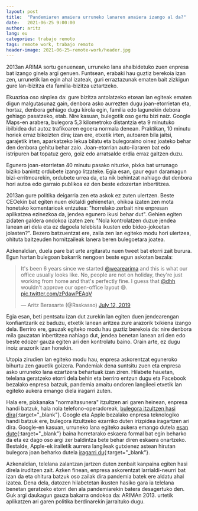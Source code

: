 ```yaml
---
layout: post
title:  "Pandemiaren amaiera urruneko lanaren amaiera izango al da?"
date:   2021-06-25 9:00:00
author: aritz
lang: eu
categories: trabajo remoto
tags: remote work, trabajo remoto
header-image: 2021-06-25-remote-work/header.jpg
---
```


2013an ARIMA sortu genuenean, urruneko lana ahalbidetuko zuen enpresa bat izango ginela argi genuen. Funtsean, erabaki hau guztiz berekoia izan zen, urrunetik lan egin ahal izateak, guri erraztazunak ematen bait zizkigun gure lan-bizitza eta familia-bizitza uztartzeko.

Ekuazioa oso sinplea da: gure bizitza antolatzeko etxean lan egiteak ematen digun malgutasunaz gain, denbora asko aurrezten dugu joan-etorrietan eta, hortaz, denbora gehiago dugu kirola egin, familia edo lagunekin debora gehiago pasatzeko, etab. Nire kasuan, bulegotik oso gertu bizi naiz. Google Maps-en arabera, bulegora 5,3 kilometroko distantzia eta 9 minutuko ibilbidea dut autoz trafikoaren egoera normala denean. Praktikan, 10 minutu horiek erraz bikoizten dira; izan ere, etxetik irten, autoaren bila jaitsi, garajetik irten, aparkatzeko lekua bilatu eta bulegoraino oinez joateko behar den denbora gehitu behar zaio. Joan-etorrian auto-ilararen bat edo istripuren bat topatuz gero, goiz edo arratsalde erdia erraz galtzen duzu.

Egunero joan-etorrietan 40 minutu pasako nituzke, pixka bat urrunago biziko banintz ordubete izango litzateke. Egia esan, gaur egun daramagun bizi-erritmoarekin, ordubete urrea da, eta nik behintzat nahiago dut denbora hori autoa edo garraio publikoa ez den beste edozertan inbertitzea.

2013an gure politika deigarria zen eta askok ez zuten ulertzen. Beste CEOekin bat egiten nuen ekitaldi gehienetan, ohikoa izaten zen mota honetako komentarioak entzutea: "horrelako zerbait nire enpresan aplikatzea ezinezkoa da, jendea egunero ikusi behar dut". Gehien egiten zidaten galdera ondokoa izaten zen: "Nola kontrolatzen duzue jendea lanean ari dela eta ez dagoela telebista ikusten edo bideo-jokoetan jolasten?". Bezero batzuentzat ere, zaila zen lan egiteko modu hori ulertzea, ohituta baitzeuden hornitzaileak lanera beren bulegoetara joatea.

Azkenaldian, duela pare bat urte argitaratu nuen tweet bat etorri zait burura. Egun hartan bulegoan bakarrik nengoen beste egun askotan bezala:

<blockquote class="twitter-tweet"><p lang="en" dir="ltr">It&#39;s been 6 years since we started <a href="https://twitter.com/wearearima?ref_src=twsrc%5Etfw">@wearearima</a> and this is what our office usually looks like. No, people are not on holiday, they&#39;re just working from home and that&#39;s perfectly fine. I guess that <a href="https://twitter.com/dhh?ref_src=twsrc%5Etfw">@dhh</a> wouldn&#39;t approve our open-office layout 😅. <a href="https://t.co/zPdawPEAqV">pic.twitter.com/zPdawPEAqV</a></p>&mdash; Aritz Berasarte (@Raskasso) <a href="https://twitter.com/Raskasso/status/1149624177587978241?ref_src=twsrc%5Etfw">July 12, 2019</a></blockquote> <script async src="https://platform.twitter.com/widgets.js" charset="utf-8"></script>

Egia esan, beti pentsatu izan dut zurekin lan egiten duen jendearengan konfiantzarik ez baduzu, etxetik lanean aritzea zure arazorik txikiena izango dela. Berriro ere, gauzak egiteko modu hau guztiz berekoia da: nire denbora mila gauzatan inbertitzea nahiago dut, jendea benetan lanean ari den edo beste edozer gauza egiten ari den kontrolatu baino. Orain arte, ez dugu inoiz arazorik izan honekin.

Utopia zirudien lan egiteko modu hau, enpresa askorentzat eguneroko bihurtu zen gauetik goizera. Pandemiak dena suntsitu zuen eta enpresa asko urruneko lana ezartzera behartuak izan ziren. Hilabete hauetan, telelana geratzeko etorri dela behin eta berriro entzun dugu eta Facebook bezalako enpresa batzuk, pandemia amaitu ondoren langileei etxetik lan egiteko aukera emango diela iragarri zuten.

Hala ere, pixkanaka "normaltasunera" itzultzen ari garen heinean, enpresa handi batzuk, hala nola telefono-operadoreak, [bulegora itzultzen hasi dira](https://www.expansion.com/empresas/tecnologia/2021/04/04/60698fdc468aebd54f8b4684.html){:target="_blank"}. Google eta Apple bezalako enpresa teknologiko handi batzuk ere, bulegora itzultzeko ezarriko duten irizpidea iragartzen ari dira. Google-en kasuan, urruneko lana egiteko aukera emango dutela [esan dute](https://www.cnbc.com/2021/05/05/google-relaxes-remote-work-plan-will-let-20percent-of-employees-telecommute.html){:target="_blank"} baina horretarako eskaera formal bat egin beharko da eta ez dago oso argi zer baldintza bete behar diren eskaera onartzeko. Bestalde, Apple-ek irailetik aurrera langileak gutxienez astean hirutan bulegora joan beharko dutela [iragarri du](https://www.theverge.com/2021/6/2/22465846/apple-employees-return-office-three-days-week-september){:target="_blank"}. 

Azkenaldian, telelana zalantzan jartzen duten zenbait kanpaina egiten hasi direla iruditzen zait. Azken finean, enpresa askorentzat larrialdi-neurri bat izan da eta ohitura batzuk oso zailak dira pandemia batek ere aldatu ahal izatea. Dena dela, datozen hilabetetan ikusten hasiko gara ia telelana benetan geratzeko etorri den ala pandemiarekin batera desagertuko den. Guk argi daukagun gauza bakarra ondokoa da: ARIMAn 2013. urtetik aplikatzen ari garen politika berdinarekin jarraituko dugu.
